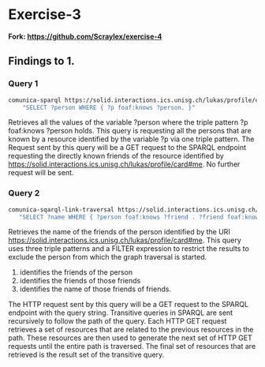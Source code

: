 # Exercise-3

**Fork: https://github.com/Scraylex/exercise-4**

## Findings to 1.

### Query 1

```bash
comunica-sparql https://solid.interactions.ics.unisg.ch/lukas/profile/card\#me \
    "SELECT ?person WHERE { ?p foaf:knows ?person. }"
```

Retrieves all the values of the variable ?person where the triple pattern ?p foaf:knows ?person holds.
This query is requesting all the persons that are known by a resource identified by the variable ?p via one triple pattern.
The Request sent by this query will be a GET request to the SPARQL endpoint requesting the directly known friends of the resource identified by https://solid.interactions.ics.unisg.ch/lukas/profile/card#me.
No further request will be sent.

### Query 2

```bash
comunica-sqarql-link-traversal https://solid.interactions.ics.unisg.ch/lukas/profile/card\#me \
   "SELECT ?name WHERE { ?person foaf:knows ?friend . ?friend foaf:knows ?foaf . ?foaf foaf:name ?name . FILTER (?person = <https://solid.interactions.ics.unisg.ch/lukas/profile/card#me>) }"
```

Retrieves the name of the friends of the person identified by the URI https://solid.interactions.ics.unisg.ch/lukas/profile/card#me.
This query uses three triple patterns and a FILTER expression to restrict the results to exclude the person from which the graph traversal is started.

1. identifies the friends of the person
2. identifies the friends of those friends
3. identifies the name of those friends of friends.

The HTTP request sent by this query will be a GET request to the SPARQL endpoint with the query string.
Transitive queries in SPARQL are sent recursively to follow the path of the query.
Each HTTP GET request retrieves a set of resources that are related to the previous resources in the path.
These resources are then used to generate the next set of HTTP GET requests until the entire path is traversed.
The final set of resources that are retrieved is the result set of the transitive query.